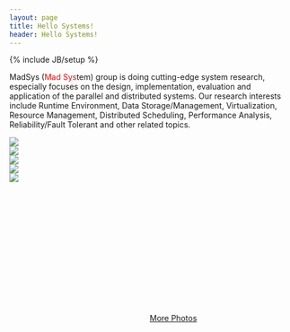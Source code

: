 ```yaml
---
layout: page
title: Hello Systems!
header: Hello Systems!
---
```

{% include JB/setup %}

<p>
MadSys (<span style="color:#f00">Mad Sys</span>tem) group is doing cutting-edge system research, especially focuses on the design, implementation, evaluation and application of the parallel and distributed systems. Our research interests include Runtime Environment, Data Storage/Management, Virtualization, Resource Management, Distributed Scheduling, Performance Analysis, Reliability/Fault Tolerant and other related topics.
</p>

<div id="slider1_container" style="position: relative; top: 0px; left: 0px; width: 600px; height: 300px;">
    <!-- Slides Container -->
    <div u="slides" style="cursor: move; position: absolute; overflow: hidden; left: 0px; top: 0px; width: 600px; height: 300px;">
        <div><img u="image" src="/images/1.jpg" /></div>
        <div><img u="image" src="/images/2.jpg" /></div>
        <div><img u="image" src="/images/3.jpg" /></div>
        <div><img u="image" src="/images/4.jpg" /></div>
        <div><img u="image" src="/images/5.jpg" /></div>
    </div>
        <!-- Bullet Navigator Skin Begin -->
        <style>
            /* jssor slider bullet navigator skin 13 css */
            /*
            .jssorb13 div           (normal)
            .jssorb13 div:hover     (normal mouseover)
            .jssorb13 .av           (active)
            .jssorb13 .av:hover     (active mouseover)
            .jssorb13 .dn           (mousedown)
            */
            .jssorb13 div, .jssorb13 div:hover, .jssorb13 .av
            {
                background: url(/images/b13.png) no-repeat;
                overflow:hidden;
                cursor: pointer;
            }
            .jssorb13 div { background-position: -5px -5px; }
            .jssorb13 div:hover, .jssorb13 .av:hover { background-position: -35px -5px; }
            .jssorb13 .av { background-position: -65px -5px; }
            .jssorb13 .dn, .jssorb13 .dn:hover { background-position: -95px -5px; }
        </style>
        <!-- bullet navigator container -->
        <div u="navigator" class="jssorb13" style="position: absolute; bottom: 16px; right: 6px;">
            <!-- bullet navigator item prototype -->
            <div u="prototype" style="POSITION: absolute; WIDTH: 21px; HEIGHT: 21px;"></div>
        </div>
        <!-- Bullet Navigator Skin End -->
</div>

<a href="/~photos" style="margin-left: 250px;">More Photos</a>


